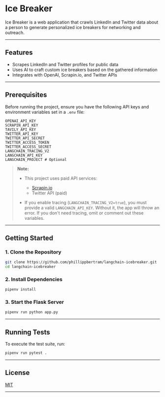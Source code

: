 # Ice Breaker

Ice Breaker is a web application that crawls LinkedIn and Twitter data about a person to generate personalized ice breakers for networking and outreach.

---

## Features

- Scrapes LinkedIn and Twitter profiles for public data
- Uses AI to craft custom ice breakers based on the gathered information
- Integrates with OpenAI, Scrapin.io, and Twitter APIs

---

## Prerequisites

Before running the project, ensure you have the following API keys and environment variables set in a `.env` file:

```
OPENAI_API_KEY
SCRAPIN_API_KEY
TAVILY_API_KEY
TWITTER_API_KEY
TWITTER_API_SECRET
TWITTER_ACCESS_TOKEN
TWITTER_ACCESS_SECRET
LANGCHAIN_TRACING_V2
LANGCHAIN_API_KEY
LANGCHAIN_PROJECT # Optional
```

> **Note:**
>
> - This project uses paid API services:
>
>   - [Scrapin.io](https://www.scrapin.io)
>   - Twitter API (paid)
>
> - If you enable tracing (`LANGCHAIN_TRACING_V2=true`), you must provide a valid `LANGCHAIN_API_KEY`. Without it, the app will throw an error. If you don't need tracing, omit or comment out these variables.

---

## Getting Started

### 1. Clone the Repository

```bash
git clone https://github.com/phillippbertram/langchain-icebreaker.git
cd langchain-icebreaker
```

### 2. Install Dependencies

```bash
pipenv install
```

### 3. Start the Flask Server

```bash
pipenv run python app.py
```

---

## Running Tests

To execute the test suite, run:

```bash
pipenv run pytest .
```

---

## License

[MIT](LICENSE)

---
